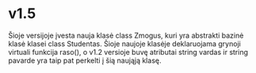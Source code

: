 # v1.5

Šioje versijoje įvesta nauja klasė class Zmogus, kuri yra abstrakti bazinė klasė klasei class Studentas. Šioje naujoje klasėje deklaruojama grynoji virtuali funkcija raso(), o v1.2 versioje buvę atributai string vardas ir string pavarde yra taip pat perkelti į šią naująją klasę.
